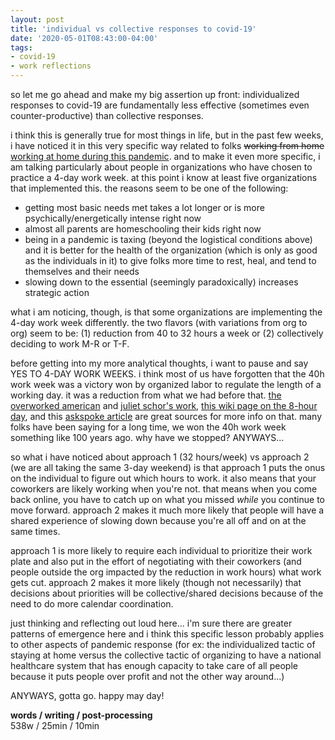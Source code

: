 ```yaml
---
layout: post
title: 'individual vs collective responses to covid-19'
date: '2020-05-01T08:43:00-04:00'
tags:
- covid-19
- work reflections
--- 
```


so let me go ahead and make my big assertion up front: individualized responses to covid-19 are fundamentally less effective (sometimes even counter-productive) than collective responses. 

i think this is generally true for most things in life, but in the past few weeks, i have noticed it in this very specific way related to folks ~~working from home~~ [working at home during this pandemic](https://www.instagram.com/p/B-qOTGwA-zb/). and to make it even more specific, i am talking particularly about people in organizations who have chosen to practice a 4-day work week. at this point i know at least five organizations that implemented this. the reasons seem to be one of the following:

* getting most basic needs met takes a lot longer or is more psychically/energetically intense right now
* almost all parents are homeschooling their kids right now
* being in a pandemic is taxing (beyond the logistical conditions above) and it is better for the health of the organization (which is only as good as the individuals in it) to give folks more time to rest, heal, and tend to themselves and their needs
* slowing down to the essential (seemingly paradoxically) increases strategic action

what i am noticing, though, is that some organizations are implementing the 4-day work week differently. the two flavors (with variations from org to org) seem to be: (1) reduction from 40 to 32 hours a week or (2) collectively deciding to work M-R or T-F. 

before getting into my more analytical thoughts, i want to pause and say YES TO 4-DAY WORK WEEKS. i think most of us have forgotten that the 40h work week was a victory won by organized labor to regulate the length of a working day. it was a reduction from what we had before that. [the overworked american](https://www.goodreads.com/book/show/178930.The_Overworked_American) and [juliet schor's work](https://twitter.com/JulietSchor?ref_src=twsrc%5Egoogle%7Ctwcamp%5Eserp%7Ctwgr%5Eauthor), [this wiki page on the 8-hour day](https://en.wikipedia.org/wiki/Eight-hour_day), and this [askspoke article](https://www.askspoke.com/blog/hr/40-hour-work-week/) are great sources for more info on that. many folks have been saying for a long time, we won the 40h work week something like 100 years ago. why have we stopped? ANYWAYS...

so what i have noticed about approach 1 (32 hours/week) vs approach 2 (we are all taking the same 3-day weekend) is that approach 1 puts the onus on the individual to figure out which hours to work. it also means that your coworkers are likely working when you're not. that means when you come back online, you have to catch up on what you missed _while_ you continue to move forward. approach 2 makes it much more likely that people will have a shared experience of slowing down because you're all off and on at the same times.

approach 1 is more likely to require each individual to prioritize their work plate and also put in the effort of negotiating with their coworkers (and people outside the org impacted by the reduction in work hours) what work gets cut. approach 2 makes it more likely (though not necessarily) that decisions about priorities will be collective/shared decisions because of the need to do more calendar coordination. 

just thinking and reflecting out loud here... i'm sure there are greater patterns of emergence here and i think this specific lesson probably applies to other aspects of pandemic response (for ex: the individualized tactic of staying at home versus the collective tactic of organizing to have a national healthcare system that has enough capacity to take care of all people because it puts people over profit and not the other way around...)

ANYWAYS, gotta go. happy may day!

<!-- hyperlink bank -->


<!-- &#042; = asterisk -->
<!-- &#039; = single quote '-->

**words / writing / post-processing**  
538w / 25min / 10min